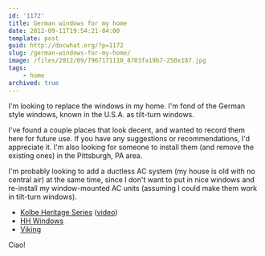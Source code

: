```yaml
---
id: '1172'
title: German windows for my home
date: 2012-09-11T19:54:21-04:00
template: post
guid: http://docwhat.org/?p=1172
slug: /german-windows-for-my-home/
image: /files/2012/09/7967171110_8703fa19b7-250x187.jpg
tags:
    - home
archived: true
---
```


I'm looking to replace the windows in my home. I'm fond of the German style
windows, known in the U.S.A. as tilt-turn windows.

I've found a couple places that look decent, and wanted to record them here
for future use. If you have any suggestions or recommendations, I'd appreciate
it. I'm also looking for someone to install them (and remove the existing
ones) in the Pittsburgh, PA area.

I'm probably looking to add a ductless AC system (my house is old with no
central air) at the same time, since I don't want to put in nice windows and
re-install my window-mounted AC units (assuming I could make them work in
tilt-turn windows).

-   [Kolbe Heritage Series](http://www.kolbe-kolbe.com/products/index.cfm?pcID=4&pID=51&pCat=7&pSubCat=0&pSeries=2&pl=64#top)
    ([video](http://www.youtube.com/watch?v=46fxYSt47lI))
-   [HH Windows](http://hhwindows.com/windows-2/tilt-turn-windows/)
-   [Viking](http://www.viking.ee/en/windows/tiltandturnwindows)

Ciao!
